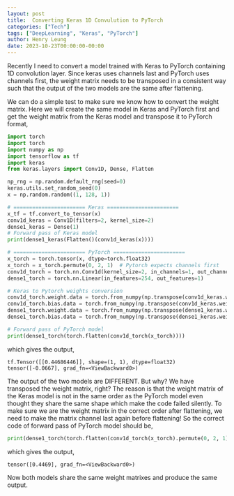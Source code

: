 ```yaml
---
layout: post
title:  Converting Keras 1D Convulution to PyTorch
categories: ["Tech"]
tags: ["DeepLearning", "Keras", "PyTorch"]
author: Henry Leung
date: 2023-10-23T00:00:00-00:00
---
```


Recently I need to convert a model trained with Keras to PyTorch containing 1D convolution layer. 
Since keras uses channels last and PyTorch uses channels first, the weight matrix needs to be 
transposed in a consistent way such that the output of the two models are the same after flattening.

We can do a simple test to make sure we know how to convert the weight matrix. Here we will create the 
same model in Keras and PyTorch first and get the weight matrix from the Keras model and transpose it to PyTorch format,

```python
import torch
import torch
import numpy as np
import tensorflow as tf
import keras
from keras.layers import Conv1D, Dense, Flatten

np_rng = np.random.default_rng(seed=0)
keras.utils.set_random_seed(0)
x = np.random.random((1, 128, 1))

# ======================= Keras =======================
x_tf = tf.convert_to_tensor(x)
conv1d_keras = Conv1D(filters=2, kernel_size=2)
dense1_keras = Dense(1)
# Forward pass of Keras model
print(dense1_keras(Flatten()(conv1d_keras(x))))

# ======================= PyTorch =======================
x_torch = torch.tensor(x, dtype=torch.float32)
x_torch = x_torch.permute(0, 2, 1)  # Pytorch expects channels first
conv1d_torch = torch.nn.Conv1d(kernel_size=2, in_channels=1, out_channels=2)
dense1_torch = torch.nn.Linear(in_features=254, out_features=1)

# Keras to Pytorch weights conversion
conv1d_torch.weight.data = torch.from_numpy(np.transpose(conv1d_keras.weights[0]))
conv1d_torch.bias.data = torch.from_numpy(np.transpose(conv1d_keras.weights[1]))
dense1_torch.weight.data = torch.from_numpy(np.transpose(dense1_keras.weights[0]))
dense1_torch.bias.data = torch.from_numpy(np.transpose(dense1_keras.weights[1]))

# Forward pass of PyTorch model
print(dense1_torch(torch.flatten(conv1d_torch(x_torch))))
```

which gives the output,

``tf.Tensor([[0.44686446]], shape=(1, 1), dtype=float32)``\
``tensor([-0.0667], grad_fn=<ViewBackward0>)``

The output of the two models are DIFFERENT. But why? 
We have transposed the weight matrix, right? The reason is that the weight matrix of the Keras model 
is not in the same order as the PyTorch model even thought they share the same shape which make the 
code failed silently. To make sure we are the weight matrix in the correct order after flattening, 
we need to make the matrix channel last again before flattening! So the correct code of forward pass of PyTorch model should be,

```python
print(dense1_torch(torch.flatten(conv1d_torch(x_torch).permute(0, 2, 1))))
```

which gives the output,

``tensor([0.4469], grad_fn=<ViewBackward0>)``

Now both models share the same weight matrixes and produce the same output.